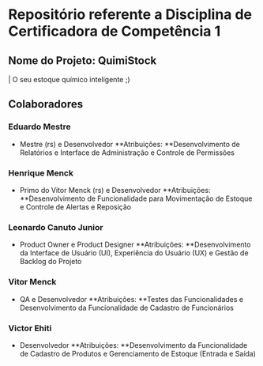 # Repositório referente a Disciplina de Certificadora de Competência 1
## Nome do Projeto: QuimiStock
| O seu estoque químico inteligente ;)

## Colaboradores
### Eduardo Mestre
- Mestre (rs) e Desenvolvedor
**Atribuições: **Desenvolvimento de Relatórios e Interface de Administração e Controle de Permissões

### Henrique Menck
- Primo do Vitor Menck (rs) e Desenvolvedor
**Atribuições: **Desenvolvimento de Funcionalidade para Movimentação de Estoque e Controle de Alertas e Reposição

### Leonardo Canuto Junior
- Product Owner e Product Designer
**Atribuições: **Desenvolvimento da Interface de Usuário (UI), Experiência do Usuário (UX) e Gestão de Backlog do Projeto

### Vitor Menck
- QA e Desenvolvedor
**Atribuições: **Testes das Funcionalidades e Desenvolvimento da Funcionalidade de Cadastro de Funcionários

### Victor Ehiti
- Desenvolvedor
**Atribuições: **Desenvolvimento da Funcionalidade de Cadastro de Produtos e Gerenciamento de Estoque (Entrada e Saída)

